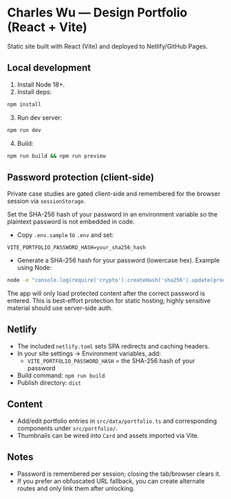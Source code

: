 # Charles Wu — Design Portfolio (React + Vite)

Static site built with React (Vite) and deployed to Netlify/GitHub Pages.

## Local development

1. Install Node 18+.
2. Install deps:

```sh
npm install
```

3. Run dev server:

```sh
npm run dev
```

4. Build:

```sh
npm run build && npm run preview
```

## Password protection (client-side)

Private case studies are gated client-side and remembered for the browser session via `sessionStorage`.

Set the SHA-256 hash of your password in an environment variable so the plaintext password is not embedded in code.

- Copy `.env.sample` to `.env` and set:

```
VITE_PORTFOLIO_PASSWORD_HASH=your_sha256_hash
```

- Generate a SHA-256 hash for your password (lowercase hex). Example using Node:

```sh
node -e "console.log(require('crypto').createHash('sha256').update(process.argv[1]).digest('hex'))" "your-password"
```

The app will only load protected content after the correct password is entered. This is best-effort protection for static hosting; highly sensitive material should use server-side auth.

## Netlify

- The included `netlify.toml` sets SPA redirects and caching headers.
- In your site settings → Environment variables, add:
  - `VITE_PORTFOLIO_PASSWORD_HASH` = the SHA-256 hash of your password
- Build command: `npm run build`
- Publish directory: `dist`

## Content

- Add/edit portfolio entries in `src/data/portfolio.ts` and corresponding components under `src/portfolio/`.
- Thumbnails can be wired into `Card` and assets imported via Vite.

## Notes

- Password is remembered per session; closing the tab/browser clears it.
- If you prefer an obfuscated URL fallback, you can create alternate routes and only link them after unlocking.